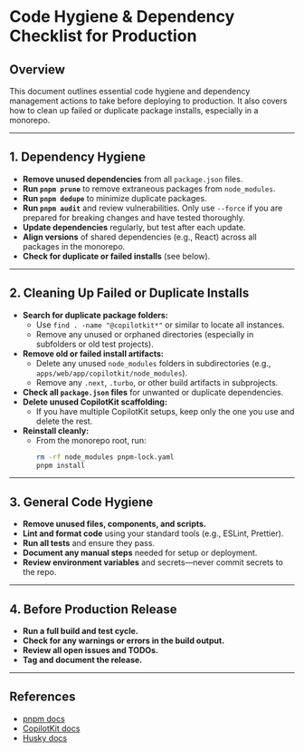 # Code Hygiene & Dependency Checklist for Production

## Overview

This document outlines essential code hygiene and dependency management actions to take before deploying to production. It also covers how to clean up failed or duplicate package installs, especially in a monorepo.

---

## 1. Dependency Hygiene

- **Remove unused dependencies** from all `package.json` files.
- **Run `pnpm prune`** to remove extraneous packages from `node_modules`.
- **Run `pnpm dedupe`** to minimize duplicate packages.
- **Run `pnpm audit`** and review vulnerabilities. Only use `--force` if you are prepared for breaking changes and have tested thoroughly.
- **Update dependencies** regularly, but test after each update.
- **Align versions** of shared dependencies (e.g., React) across all packages in the monorepo.
- **Check for duplicate or failed installs** (see below).

---

## 2. Cleaning Up Failed or Duplicate Installs

- **Search for duplicate package folders:**
  - Use `find . -name "@copilotkit*"` or similar to locate all instances.
  - Remove any unused or orphaned directories (especially in subfolders or old test projects).
- **Remove old or failed install artifacts:**
  - Delete any unused `node_modules` folders in subdirectories (e.g., `apps/web/app/copilotkit/node_modules`).
  - Remove any `.next`, `.turbo`, or other build artifacts in subprojects.
- **Check all `package.json` files** for unwanted or duplicate dependencies.
- **Delete unused CopilotKit scaffolding:**
  - If you have multiple CopilotKit setups, keep only the one you use and delete the rest.
- **Reinstall cleanly:**
  - From the monorepo root, run:
    ```sh
    rm -rf node_modules pnpm-lock.yaml
    pnpm install
    ```

---

## 3. General Code Hygiene

- **Remove unused files, components, and scripts.**
- **Lint and format code** using your standard tools (e.g., ESLint, Prettier).
- **Run all tests** and ensure they pass.
- **Document any manual steps** needed for setup or deployment.
- **Review environment variables** and secrets—never commit secrets to the repo.

---

## 4. Before Production Release

- **Run a full build and test cycle.**
- **Check for any warnings or errors in the build output.**
- **Review all open issues and TODOs.**
- **Tag and document the release.**

---

## References

- [pnpm docs](https://pnpm.io/)
- [CopilotKit docs](https://docs.copilotkit.ai/)
- [Husky docs](https://typicode.github.io/husky/#/)
